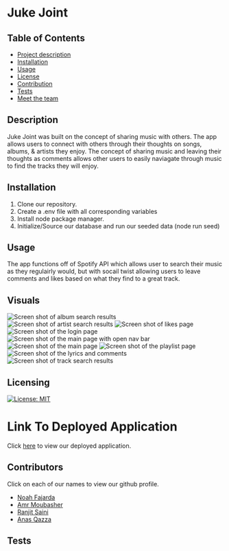 # Juke Joint

## Table of Contents

- [Project description](#description)
- [Installation](#installation)
- [Usage](#usage)
- [License](#license)
- [Contribution](#contribution)
- [Tests](#tests)
- [Meet the team](#team)

## Description

Juke Joint was built on the concept of sharing music with others. The app allows users to connect with others through their thoughts on  songs, albums, & artists they enjoy. The concept of sharing music and leaving their thoughts as comments allows other users to easily naviagate through music to find the tracks they will enjoy.

## Installation

1. Clone our repository.
2. Create a .env file with all corresponding variables
3. Install node package manager.
4. Initialize/Source our database and run our seeded data (node run seed)

## Usage

The app functions off of Spotify API which allows user to search their music as they regulairly would, but with socail twist allowing users to leave comments and likes based on what they find to a great track.

## Visuals

![Screen shot of album search results](https://github.com/noahfajarda/Project-2-Juke-Joint/blob/noah-branch/assets/screenshots/for-README/Album%20search.png)
![Screen shot of artist search results](https://github.com/noahfajarda/Project-2-Juke-Joint/blob/noah-branch/assets/screenshots/for-README/Artist%20search.png)
![Screen shot of likes page](https://github.com/noahfajarda/Project-2-Juke-Joint/blob/noah-branch/assets/screenshots/for-README/Likes%20page.png)
![Screen shot of the login page](https://github.com/noahfajarda/Project-2-Juke-Joint/blob/noah-branch/assets/screenshots/for-README/Login%20Page.png)
![Screen shot of the main page with open nav bar](https://github.com/noahfajarda/Project-2-Juke-Joint/blob/noah-branch/assets/screenshots/for-README/Main%20page%20with%20nav%20bar.png)
![Screen shot of the main page](https://github.com/noahfajarda/Project-2-Juke-Joint/blob/noah-branch/assets/screenshots/for-README/Main%20page.png)
![Screen shot of the playlist page](https://github.com/noahfajarda/Project-2-Juke-Joint/blob/noah-branch/assets/screenshots/for-README/Playlist%20page.png)
![Screen shot of the lyrics and comments](https://github.com/noahfajarda/Project-2-Juke-Joint/blob/noah-branch/assets/screenshots/for-README/Song%20search%20with%20lyrics%20and%20comments.png)
![Screen shot of track search results](https://github.com/noahfajarda/Project-2-Juke-Joint/blob/noah-branch/assets/screenshots/for-README/Track%20Search%20result.png)

## Licensing

[![License: MIT](https://img.shields.io/badge/License-MIT-yellow.svg)](https://opensource.org/licenses/MIT)

# Link To Deployed Application

Click [here](https://juke-joint.herokuapp.com/) to view our deployed application.

## Contributors

Click on each of our names to view our github profile.

- [Noah Fajarda](https://github.com/noahfajarda)
- [Amr Moubasher](https://github.com/amoubasher)
- [Ranjit Saini](https://github.com/rjsaini88)
- [Anas Qazza](https://github.com/aqazza)

## Tests
